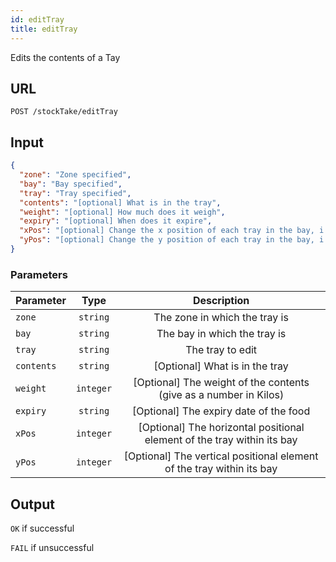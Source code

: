 ```yaml
---
id: editTray
title: editTray
---
```

Edits the contents of a Tay
## URL
```http request
POST /stockTake/editTray
```

## Input
```json
{
  "zone": "Zone specified",
  "bay": "Bay specified",
  "tray": "Tray specified",
  "contents": "[optional] What is in the tray",
  "weight": "[optional] How much does it weigh",
  "expiry": "[optional] When does it expire",
  "xPos": "[optional] Change the x position of each tray in the bay, i.e. leftmost tray has xPos = 1",
  "yPos": "[optional] Change the y position of each tray in the bay, i.e. bottommost tray has yPos = 1"
}
```

### Parameters
| Parameter        |      Type     |   Description |
| ------------- | :-----------: | :-----: |
| `zone`     | `string` | The zone in which the tray is |
| `bay`      |   `string`    | The bay in which the tray is|
| `tray` |   `string`    | The tray to edit|
| `contents` |   `string`    |  [Optional] What is in the tray |
| `weight` |   `integer`    |  [Optional] The weight of the contents (give as a number in Kilos)|
| `expiry` |   `string`    |  [Optional] The expiry date of the food |
| `xPos` |   `integer`    |  [Optional] The horizontal positional element of the tray within its bay |
| `yPos` |   `integer`    |  [Optional] The vertical positional element of the tray within its bay |


## Output
`OK` if successful

`FAIL` if unsuccessful
